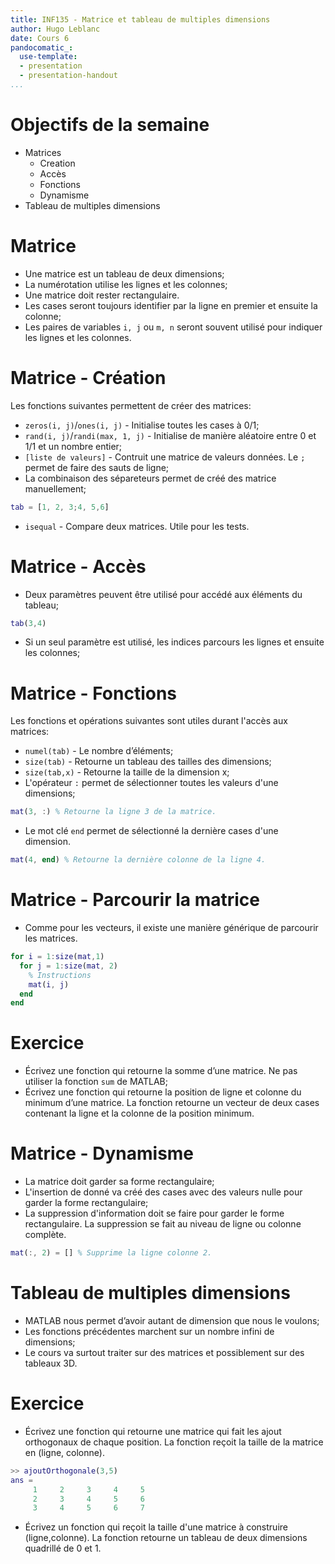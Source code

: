 ```yaml
---
title: INF135 - Matrice et tableau de multiples dimensions
author: Hugo Leblanc
date: Cours 6
pandocomatic_:
  use-template:
  - presentation
  - presentation-handout
...
```

# Objectifs de la semaine
* Matrices
  * Creation
  * Accès
  * Fonctions
  * Dynamisme
* Tableau de multiples dimensions


# Matrice
* Une matrice est un tableau de deux dimensions;
* La numérotation utilise les lignes et les colonnes;
* Une matrice doit rester rectangulaire.
* Les cases seront toujours identifier par la ligne en premier et ensuite la colonne;
* Les paires de variables `i, j` ou `m, n` seront souvent utilisé pour indiquer les lignes et les colonnes.

# Matrice - Création
Les fonctions suivantes permettent de créer des matrices:

* `zeros(i, j)`/`ones(i, j)` - Initialise toutes les cases à 0/1;
* `rand(i, j)`/`randi(max, 1, j)` - Initialise de manière aléatoire entre 0 et 1/1 et un nombre entier;
* `[liste de valeurs]` - Contruit une matrice de valeurs données. Le `;` permet de faire des sauts de ligne;
* La combinaison des sépareteurs permet de créé des matrice manuellement;
```MATLAB
tab = [1, 2, 3;4, 5,6]
```
* `isequal` - Compare deux matrices. Utile pour les tests.

# Matrice - Accès
* Deux paramètres peuvent être utilisé pour accédé aux éléments du tableau;
```MATLAB
tab(3,4)
```
* Si un seul paramètre est utilisé, les indices parcours les lignes et ensuite les colonnes;

# Matrice - Fonctions
Les fonctions et opérations suivantes sont utiles durant l'accès aux matrices:

* `numel(tab)` - Le nombre d’éléments;
* `size(tab)` - Retourne un tableau des tailles des dimensions;
* `size(tab,x)` - Retourne la taille de la dimension x;
* L'opérateur `:` permet de sélectionner toutes les valeurs d'une dimensions;
```MATLAB
mat(3, :) % Retourne la ligne 3 de la matrice.
```
* Le mot clé `end` permet de sélectionné la dernière cases d'une dimension.
```MATLAB
mat(4, end) % Retourne la dernière colonne de la ligne 4.
```

# Matrice - Parcourir la matrice
* Comme pour les vecteurs, il existe une manière générique de parcourir les matrices.
```MATLAB
for i = 1:size(mat,1)
  for j = 1:size(mat, 2)
    % Instructions
    mat(i, j)
  end
end
```

# Exercice
* Écrivez une fonction qui retourne la somme d’une matrice. Ne pas utiliser la fonction `sum` de MATLAB;
* Écrivez une fonction qui retourne la position de ligne et colonne du minimum d’une matrice. La fonction retourne un vecteur de deux cases contenant la ligne et la colonne de la position minimum.

# Matrice - Dynamisme
* La matrice doit garder sa forme rectangulaire;
* L'insertion de donné va créé des cases avec des valeurs nulle pour garder la forme rectangulaire;
* La suppression d'information doit se faire pour garder le forme rectangulaire. La suppression se fait au niveau de ligne ou colonne complète.
```MATLAB
mat(:, 2) = [] % Supprime la ligne colonne 2.
```

# Tableau de multiples dimensions
* MATLAB nous permet d’avoir autant de dimension que nous le voulons;
* Les fonctions précédentes marchent sur un nombre infini de dimensions;
* Le cours va surtout traiter sur des matrices et possiblement sur des tableaux 3D.

# Exercice
* Écrivez une fonction qui retourne une matrice qui fait les ajout orthogonaux de chaque position. La fonction reçoit la taille de la matrice en (ligne, colonne).
```MATLAB
>> ajoutOrthogonale(3,5)
ans =
     1     2     3     4     5
     2     3     4     5     6
     3     4     5     6     7
```
* Écrivez un fonction qui reçoit la taille d'une matrice à construire (ligne,colonne). La fonction retourne un tableau de deux dimensions quadrillé de 0 et 1.